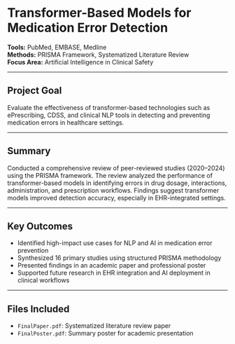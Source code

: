 # Transformer-Based Models for Medication Error Detection

**Tools:** PubMed, EMBASE, Medline  
**Methods:** PRISMA Framework, Systematized Literature Review  
**Focus Area:** Artificial Intelligence in Clinical Safety

---

## Project Goal

Evaluate the effectiveness of transformer-based technologies such as ePrescribing, CDSS, and clinical NLP tools in detecting and preventing medication errors in healthcare settings.

---

## Summary

Conducted a comprehensive review of peer-reviewed studies (2020–2024) using the PRISMA framework. The review analyzed the performance of transformer-based models in identifying errors in drug dosage, interactions, administration, and prescription workflows. Findings suggest transformer models improved detection accuracy, especially in EHR-integrated settings.

---

## Key Outcomes

- Identified high-impact use cases for NLP and AI in medication error prevention  
- Synthesized 16 primary studies using structured PRISMA methodology  
- Presented findings in an academic paper and professional poster  
- Supported future research in EHR integration and AI deployment in clinical workflows

---

## Files Included

- `FinalPaper.pdf`: Systematized literature review paper  
- `FinalPoster.pdf`: Summary poster for academic presentation
